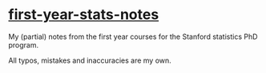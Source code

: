 # [first-year-stats-notes](https://github.com/Michael-Howes/first-year-stats-notes/tree/draft)

My (partial) notes from the first year courses for the Stanford statistics PhD program.

All typos, mistakes and inaccuracies are my own.
